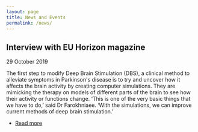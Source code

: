 ```yaml
---
layout: page
title: News and Events
permalink: /news/
---
```



## Interview with EU Horizon  magazine
29 October 2019

The first step to modify Deep Brain Stimulation (DBS), a clinical method to alleviate symptoms in Parkinson's disease is to try and uncover how it affects the brain activity by creating computer simulations. They are mimicking the therapy on models of different parts of the brain to see how their activity or functions change. ‘This is one of the very basic things that we have to do,’ said Dr Farokhniaee. ‘With the simulations, we can improve current methods of deep brain stimulation.’

- [Read more](https://projects.research-and-innovation.ec.europa.eu/en/horizon-magazine/parkinsons-disease-stimulation-brain-feet-may-help-people-overcome-freezing-episodes)

